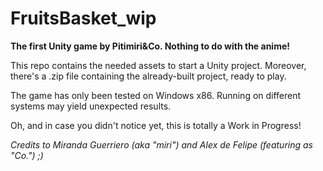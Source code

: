 # FruitsBasket_wip
**The first Unity game by Pitimiri&amp;Co. Nothing to do with the anime!**

This repo contains the needed assets to start a Unity project. Moreover, there's a .zip file containing the already-built project, ready to play.

The game has only been tested on Windows x86. Running on different systems may yield unexpected results.

Oh, and in case you didn't notice yet, this is totally a Work in Progress!

*Credits to Miranda Guerriero (aka "miri") and Alex de Felipe (featuring as "Co.") ;)*
